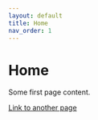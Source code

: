```yaml
---
layout: default
title: Home
nav_order: 1
---
```


# Home

Some first page content.

[Link to another page]({{https://en.wikipedia.org/wiki/Topic-based_authoring}}/)

